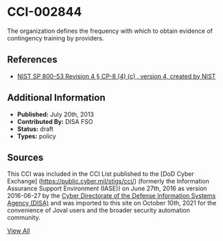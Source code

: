 # CCI-002844

The organization defines the frequency with which to obtain evidence of contingency training by providers.

## References ##

* [NIST SP 800-53 Revision 4 § CP-8 (4) (c)  , version 4, created by NIST](http://csrc.nist.gov/publications/PubsSPs.html)


## Additional Information ##

* **Published:** July 20th, 2013
* **Contributed By:** DISA FSO
* **Status:** draft
* **Types:** policy

## Sources ##

This CCI was included in the CCI List published to the [DoD Cyber Exchange]
(https://public.cyber.mil/stigs/cci/) (formerly the Information Assurance Support Environment
(IASE)) on June 27th, 2016 as version 2016-06-27 by the [Cyber Directorate of the Defense 
Information Systems Agency (DISA)](https://public.cyber.mil/about-cyber/) and was imported to 
this site on October 10th, 2021 for the convenience of Joval users and the broader security automation community.

[View All](../README.md)
